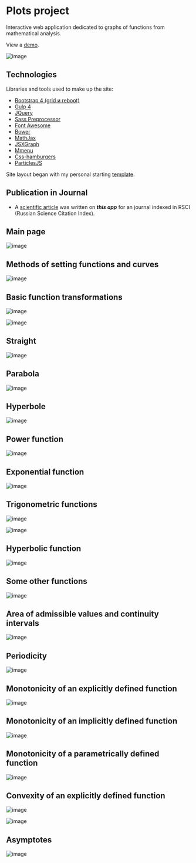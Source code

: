 # Plots project
Interactive web application dedicated to graphs of functions from mathematical analysis.

View a [demo](https://igor-muram.github.io/plots/index.html).

![image](https://user-images.githubusercontent.com/54866075/134237007-dbc340b0-0a61-4c61-abac-e19ecd2c511d.png)

## Technologies

Libraries and tools used to make up the site:

* [Bootstrap 4 (grid и reboot)](https://bootstrap-4.ru)
* [Gulp 4](https://gulpjs.com)
* [JQuery](https://jquery.com)
* [Sass Preprocessor](https://sass-scss.ru)
* [Font Awesome](https://fontawesome.com)
* [Bower](https://bower.io)
* [MathJax](https://www.mathjax.org)
* [JSXGraph](https://jsxgraph.uni-bayreuth.de/wp/index.html)
* [Mmenu](https://mmenujs.com)
* [Css-hamburgers](https://jonsuh.com/hamburgers/)
* [ParticlesJS](https://vincentgarreau.com/particles.js/)

Site layout began with my personal starting [template](https://igor-muram.github.io/webtemplate/index.html).

## Publication in Journal

* A [scientific article](https://lomonosov-msu.ru/file/event/6339/eid6339_attach_c7e5544cb8d664334c169e5d0d9843342f3ffb8c.pdf#page=336) was written on <b><i>this app</i></b> for an journal indexed in RSCI (Russian Science Citation Index).

## Main page

![image](https://user-images.githubusercontent.com/54866075/135641653-a311bb76-7391-4095-8974-e67355c97ab8.png)

## Methods of setting functions and curves

![image](https://user-images.githubusercontent.com/54866075/135642980-b692fa02-4906-4fc3-916c-e161cb838532.png)

## Basic function transformations

![image](https://user-images.githubusercontent.com/54866075/135643560-df587e2a-9915-43ec-905b-517579b405e0.png)

![image](https://user-images.githubusercontent.com/54866075/135643878-3b995e06-1135-4d2f-94b3-260ec9cc1c31.png)

## Straight

![image](https://user-images.githubusercontent.com/54866075/135655010-98f60bab-51b2-4c45-8f18-6f9e8aae602b.png)

## Parabola

![image](https://user-images.githubusercontent.com/54866075/136548697-f39469ff-666d-489a-b703-42a7f2954249.png)

## Hyperbole

![image](https://user-images.githubusercontent.com/54866075/136548936-b3855161-9650-4c18-9c3c-5d64afba93f8.png)

## Power function

![image](https://user-images.githubusercontent.com/54866075/136549196-7a0f8e20-1473-4a1b-a0ae-75cd5f70cf08.png)

## Exponential function

![image](https://user-images.githubusercontent.com/54866075/136549384-d4f93729-9448-4c50-8231-d6addc2f5d40.png)

## Trigonometric functions

![image](https://user-images.githubusercontent.com/54866075/136549521-8cf4ceba-50eb-4590-893c-101db7a9001a.png)

![image](https://user-images.githubusercontent.com/54866075/136549706-cc288150-6adc-4ee3-9867-164143bc5de2.png)

## Hyperbolic function

![image](https://user-images.githubusercontent.com/54866075/136549831-af569cf6-dd21-45e7-bee1-67b7170f9ca6.png)

## Some other functions

![image](https://user-images.githubusercontent.com/54866075/136550001-605f9d49-78ee-4fe2-a9f3-5594c3aadfcf.png)

## Area of admissible values and continuity intervals

![image](https://user-images.githubusercontent.com/54866075/136561349-b5edf934-ef0d-4be7-9dda-be17dc6ee72b.png)

## Periodicity

![image](https://user-images.githubusercontent.com/54866075/136561774-6b39b666-942f-4ba4-874c-57735d2b009f.png)

## Monotonicity of an explicitly defined function

![image](https://user-images.githubusercontent.com/54866075/136562145-fc951567-cfbf-4ced-86fd-4988060eb9f7.png)

## Monotonicity of an implicitly defined function

![image](https://user-images.githubusercontent.com/54866075/136562557-7efa3532-88ad-49ee-8d84-9894f3014251.png)

## Monotonicity of a parametrically defined function

![image](https://user-images.githubusercontent.com/54866075/136562776-6bd37924-d8ba-4b15-8414-27d3ee9a71bc.png)

## Convexity of an explicitly defined function

![image](https://user-images.githubusercontent.com/54866075/136563022-fde83256-bb98-4b39-a191-4a4cc6ef9bf5.png)

![image](https://user-images.githubusercontent.com/54866075/136563351-da2ed6ec-8c63-4e3d-94ea-68b6fe894c60.png)

## Asymptotes

![image](https://user-images.githubusercontent.com/54866075/136563537-e2e329ae-63d6-4118-8c29-a279f6807ff4.png)
